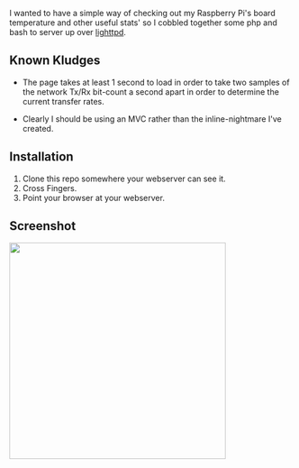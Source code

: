 I wanted to have a simple way of checking out my Raspberry Pi's board temperature and other useful stats' so I cobbled together some php and bash to server up over [lighttpd](https://www.lighttpd.net/). 

Known Kludges
-------------
* The page takes at least 1 second to load in order to take two samples of the network Tx/Rx bit-count a second apart in order to determine the current transfer rates.

* Clearly I should be using an MVC rather than the inline-nightmare I've created.

Installation
------------
1. Clone this repo somewhere your webserver can see it.
2. Cross Fingers. 
3. Point your browser at your webserver.

 
Screenshot
----------
<img src="https://raw.githubusercontent.com/ColinWaddell/RPi-Board-Info/screenshots/img/screenshot.png?loadnew=true" align="left" width="384" >
